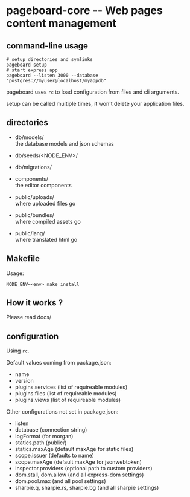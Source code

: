 pageboard-core -- Web pages content management
==============================================

command-line usage
------------------

```
# setup directories and symlinks
pageboard setup
# start express app
pageboard --listen 3000 --database "postgres://myuser@localhost/myappdb"
```

pageboard uses `rc` to load configuration from files and cli arguments.

setup can be called multiple times, it won't delete your application files.


directories
-----------

* db/models/  
  the database models and json schemas

* db/seeds/<NODE_ENV>/

* db/migrations/

* components/  
  the editor components  

* public/uploads/  
  where uploaded files go

* public/bundles/  
  where compiled assets go

* public/lang/  
  where translated html go


Makefile
--------

Usage:
```
NODE_ENV=<env> make install
```


How it works ?
--------------

Please read docs/


configuration
-------------

Using `rc`.

Default values coming from package.json:
- name
- version
- plugins.services (list of requireable modules)
- plugins.files (list of requireable modules)
- plugins.views (list of requireable modules)

Other configurations not set in package.json:
- listen
- database (connection string)
- logFormat (for morgan)
- statics.path (public/)
- statics.maxAge (default maxAge for static files)
- scope.issuer (defaults to name)
- scope.maxAge (default maxAge for jsonwebtoken)
- inspector.providers (optional path to custom providers)
- dom.stall, dom.allow (and all express-dom settings)
- dom.pool.max (and all pool settings)
- sharpie.q, sharpie.rs, sharpie.bg (and all sharpie settings)


